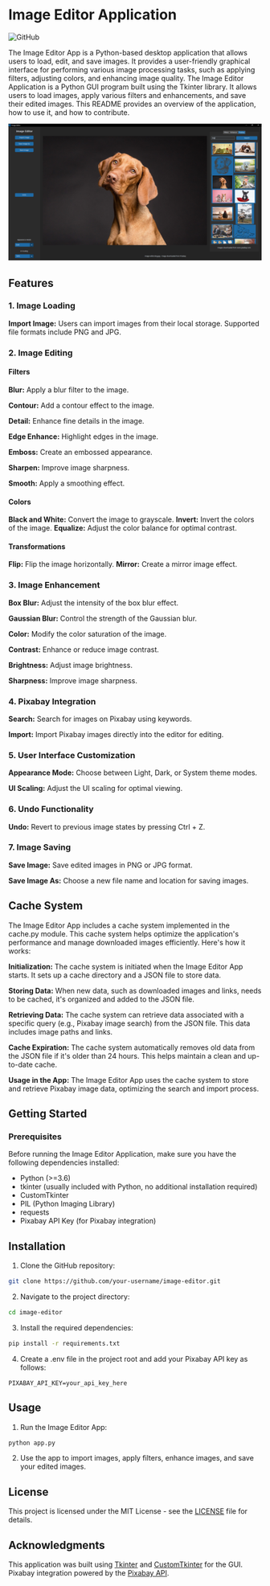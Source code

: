 # Image Editor Application

![GitHub](https://img.shields.io/github/license/luckmanqasim/image-editor)

The Image Editor App is a Python-based desktop application that allows users to load, edit, and save images. It provides a user-friendly graphical interface for performing various image processing tasks, such as applying filters, adjusting colors, and enhancing image quality.
The Image Editor Application is a Python GUI program built using the Tkinter library. It allows users to load images, apply various filters and enhancements, and save their edited images. This README provides an overview of the application, how to use it, and how to contribute.

![Application Screenshot](screenshot.png?raw=true)


## Features


### 1. Image Loading

**Import Image:** Users can import images from their local storage. Supported file formats include PNG and JPG.


### 2. Image Editing

#### Filters

**Blur:** Apply a blur filter to the image.

**Contour:** Add a contour effect to the image.

**Detail:** Enhance fine details in the image.

**Edge Enhance:** Highlight edges in the image.

**Emboss:** Create an embossed appearance.

**Sharpen:** Improve image sharpness.

**Smooth:** Apply a smoothing effect.


#### Colors

**Black and White:** Convert the image to grayscale.
**Invert:** Invert the colors of the image.
**Equalize:** Adjust the color balance for optimal contrast.


#### Transformations

**Flip:** Flip the image horizontally.
**Mirror:** Create a mirror image effect.


### 3. Image Enhancement

**Box Blur:** Adjust the intensity of the box blur effect.

**Gaussian Blur:** Control the strength of the Gaussian blur.

**Color:** Modify the color saturation of the image.

**Contrast:** Enhance or reduce image contrast.

**Brightness:** Adjust image brightness.

**Sharpness:** Improve image sharpness.


### 4. Pixabay Integration

**Search:** Search for images on Pixabay using keywords.

**Import:** Import Pixabay images directly into the editor for editing.


### 5. User Interface Customization

**Appearance Mode:** Choose between Light, Dark, or System theme modes.

**UI Scaling:** Adjust the UI scaling for optimal viewing.


### 6. Undo Functionality

**Undo:** Revert to previous image states by pressing Ctrl + Z.


### 7. Image Saving

**Save Image:** Save edited images in PNG or JPG format.

**Save Image As:** Choose a new file name and location for saving images.


## Cache System

The Image Editor App includes a cache system implemented in the cache.py module. This cache system helps optimize the application's performance and manage downloaded images efficiently. Here's how it works:

**Initialization:** The cache system is initiated when the Image Editor App starts. It sets up a cache directory and a JSON file to store data.

**Storing Data:** When new data, such as downloaded images and links, needs to be cached, it's organized and added to the JSON file.

**Retrieving Data:** The cache system can retrieve data associated with a specific query (e.g., Pixabay image search) from the JSON file. This data includes image paths and links.

**Cache Expiration:** The cache system automatically removes old data from the JSON file if it's older than 24 hours. This helps maintain a clean and up-to-date cache.

**Usage in the App:** The Image Editor App uses the cache system to store and retrieve Pixabay image data, optimizing the search and import process.


## Getting Started

### Prerequisites

Before running the Image Editor Application, make sure you have the following dependencies installed:

- Python (>=3.6)
- tkinter (usually included with Python, no additional installation required)
- CustomTkinter
- PIL (Python Imaging Library)
- requests
- Pixabay API Key (for Pixabay integration)

## Installation

1. Clone the GitHub repository:

```bash
git clone https://github.com/your-username/image-editor.git
```

2. Navigate to the project directory:

```bash
cd image-editor
```

3. Install the required dependencies:

```bash
pip install -r requirements.txt
```

4. Create a .env file in the project root and add your Pixabay API key as follows:

```
PIXABAY_API_KEY=your_api_key_here
```

## Usage

1. Run the Image Editor App:

```bash
python app.py
```

2. Use the app to import images, apply filters, enhance images, and save your edited images.

## License
This project is licensed under the MIT License - see the [LICENSE](LICENSE) file for details.

## Acknowledgments
This application was built using [Tkinter](https://docs.python.org/3/library/tkinter.html) and [CustomTkinter](https://github.com/TomSchimansky/CustomTkinter) for the GUI.
Pixabay integration powered by the [Pixabay API](https://pixabay.com/api/docs/).